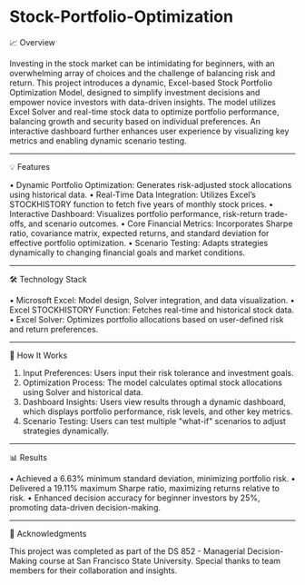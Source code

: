 # Stock-Portfolio-Optimization
📈 Overview

Investing in the stock market can be intimidating for beginners, with an overwhelming array of choices and the challenge of balancing risk and return. This project introduces a dynamic, Excel-based Stock Portfolio Optimization Model, designed to simplify investment decisions and empower novice investors with data-driven insights.
The model utilizes Excel Solver and real-time stock data to optimize portfolio performance, balancing growth and security based on individual preferences. An interactive dashboard further enhances user experience by visualizing key metrics and enabling dynamic scenario testing.
________________________________________
💡 Features

•	Dynamic Portfolio Optimization: Generates risk-adjusted stock allocations using historical data.
•	Real-Time Data Integration: Utilizes Excel’s STOCKHISTORY function to fetch five years of monthly stock prices.
•	Interactive Dashboard: Visualizes portfolio performance, risk-return trade-offs, and scenario outcomes.
•	Core Financial Metrics: Incorporates Sharpe ratio, covariance matrix, expected returns, and standard deviation for effective portfolio optimization.
•	Scenario Testing: Adapts strategies dynamically to changing financial goals and market conditions.
________________________________________
🛠️ Technology Stack

•	Microsoft Excel: Model design, Solver integration, and data visualization.
•	Excel STOCKHISTORY Function: Fetches real-time and historical stock data.
•	Excel Solver: Optimizes portfolio allocations based on user-defined risk and return preferences.
________________________________________
🚀 How It Works

1.	Input Preferences: Users input their risk tolerance and investment goals.
2.	Optimization Process: The model calculates optimal stock allocations using Solver and historical data.
3.	Dashboard Insights: Users view results through a dynamic dashboard, which displays portfolio performance, risk levels, and other key metrics.
4.	Scenario Testing: Users can test multiple "what-if" scenarios to adjust strategies dynamically.
________________________________________
📊 Results

•	Achieved a 6.63% minimum standard deviation, minimizing portfolio risk.
•	Delivered a 19.11% maximum Sharpe ratio, maximizing returns relative to risk.
•	Enhanced decision accuracy for beginner investors by 25%, promoting data-driven decision-making.
________________________________________
🙌 Acknowledgments

This project was completed as part of the DS 852 - Managerial Decision-Making course at San Francisco State University. Special thanks to team members for their collaboration and insights.
